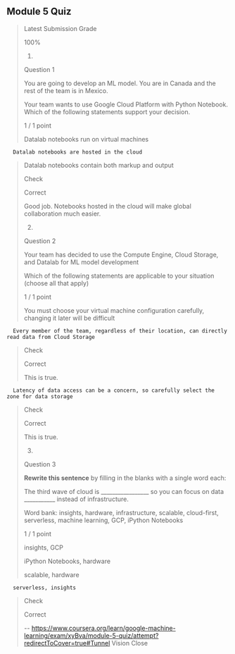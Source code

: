 ## Module 5 Quiz
> 
> Latest Submission Grade
> 
> 100%
> 
> 1.
> 
> Question 1
> 
> You are going to develop an ML model. You are in Canada and the rest of the team is in Mexico.
> 
> Your team wants to use Google Cloud Platform with Python Notebook. Which of the following statements support your decision.
> 
> 1 / 1 point
> 
>  Datalab notebooks run on virtual machines 
> 

      Datalab notebooks are hosted in the cloud 
> 
>  Datalab notebooks contain both markup and output 
> 
> Check
> 
> Correct
> 
> Good job. Notebooks hosted in the cloud will make global collaboration much easier.
> 
> 2.
> 
> Question 2
> 
> Your team has decided to use the Compute Engine, Cloud Storage, and Datalab for ML model development
> 
> Which of the following statements are applicable to your situation (choose all that apply)
> 
> 1 / 1 point
> 
>  You must choose your virtual machine configuration carefully, changing it later will be difficult 
> 

      Every member of the team, regardless of their location, can directly read data from Cloud Storage 
> 
> Check
> 
> Correct
> 
> This is true.
> 

      Latency of data access can be a concern, so carefully select the zone for data storage 
> 
> Check
> 
> Correct
> 
> This is true.
> 
> 3.
> 
> Question 3
> 
> **Rewrite this sentence** by filling in the blanks with a single word each:
> 
> The third wave of cloud is _________________ so you can focus on data ___________ instead of infrastructure.
> 
> Word bank: insights, hardware, infrastructure, scalable, cloud-first, serverless, machine learning, GCP, iPython Notebooks
> 
> 1 / 1 point
> 
>  insights, GCP 
> 
>  iPython Notebooks, hardware 
> 
>  scalable, hardware 
> 

      serverless, insights 
> 
> Check
> 
> Correct
>
> -- https://www.coursera.org/learn/google-machine-learning/exam/xyBva/module-5-quiz/attempt?redirectToCover=true#Tunnel Vision Close
